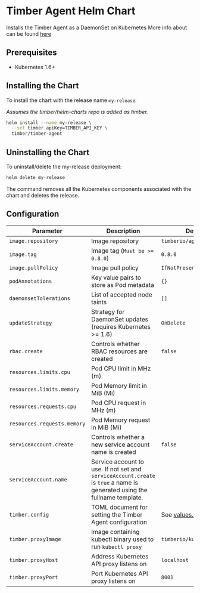 # Timber Agent Helm Chart

Installs the Timber Agent as a DaemonSet on Kubernetes
More info about can be found [here](https://timber.io/docs/platforms/kubernetes)

## Prerequisites

- Kubernetes 1.6+

## Installing the Chart

To install the chart with the release name `my-release`:

_Assumes the timber/helm-charts repo is added as timber._

```bash
helm install --name my-release \
  --set timber.apiKey=TIMBER_API_KEY \
  timber/timber-agent
```

## Uninstalling the Chart

To uninstall/delete the my-release deployment:

```bash
helm delete my-release
```

The command removes all the Kubernetes components associated with the chart and deletes the release.

## Configuration

| Parameter                   | Description                         | Default                                           |
|-----------------------------|-------------------------------------|---------------------------------------------------|
| `image.repository`          | Image repository | `timberio/agent` |
| `image.tag`                 | Image tag (`Must be >= 0.8.0`) | `0.8.0`|
| `image.pullPolicy`          | Image pull policy | `IfNotPresent` |
| `podAnnotations`            | Key value pairs to store as Pod metadata | `{}`
| `daemonsetTolerations`      | List of accepted node taints | `[]`
| `updateStrategy`            | Strategy for DaemonSet updates (requires Kubernetes >= 1.6) | `OnDelete`
| `rbac.create`               | Controls whether RBAC resources are created | `false`
| `resources.limits.cpu`      | Pod CPU limit in MHz (m) | |
| `resources.limits.memory`   | Pod Memory limit in MiB (Mi) | |
| `resources.requests.cpu`    | Pod CPU request in MHz (m) | |
| `resources.requests.memory` | Pod Memory request in MiB (Mi)| |
| `serviceAccount.create`     | Controls whether a new service account name is created | `false`
| `serviceAccount.name`       | Service account to use. If not set and `serviceAccount.create` is `true` a name is generated using the fullname template. |  |
| `timber.config`             | TOML document for setting the Timber Agent configuration | See [values.yaml](values.yaml)
| `timber.proxyImage`         | Image containing kubectl binary used to run `kubectl proxy` | `timberio/kubectl:1.10.0`
| `timber.proxyHost`          | Address Kubernetes API proxy listens on | `localhost`
| `timber.proxyPort`          | Port Kubernetes API proxy listens on | `8001`
